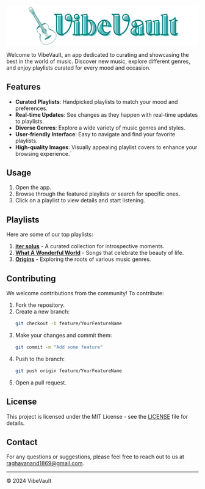 <!-- add an image -->
![SpotShare](/public/VibeVault.png)

Welcome to VibeVault, an app dedicated to curating and showcasing the best in the world of music. Discover new music, explore different genres, and enjoy playlists curated for every mood and occasion.

## Features

- **Curated Playlists**: Handpicked playlists to match your mood and preferences.
- **Real-time Updates**: See changes as they happen with real-time updates to playlists.
- **Diverse Genres**: Explore a wide variety of music genres and styles.
- **User-friendly Interface**: Easy to navigate and find your favorite playlists.
- **High-quality Images**: Visually appealing playlist covers to enhance your browsing experience.`

## Usage

1. Open the app.
2. Browse through the featured playlists or search for specific ones.
3. Click on a playlist to view details and start listening.

## Playlists

Here are some of our top playlists:

1. **[iter solus](https://open.spotify.com/playlist/6toHmtgYmEHTq6SUkHt4gp)** - A curated collection for introspective moments.
2. **[What A Wonderful World](https://open.spotify.com/playlist/1uARB6rXaS7fTtxShFwst6)** - Songs that celebrate the beauty of life.
7. **[Origins](https://open.spotify.com/playlist/5WaPsG5NYaqXOksTkp3iOu)** - Exploring the roots of various music genres.

## Contributing

We welcome contributions from the community! To contribute:

1. Fork the repository.
2. Create a new branch:
    ```bash
    git checkout -b feature/YourFeatureName
    ```
3. Make your changes and commit them:
    ```bash
    git commit -m "Add some feature"
    ```
4. Push to the branch:
    ```bash
    git push origin feature/YourFeatureName
    ```
5. Open a pull request.

## License

This project is licensed under the MIT License - see the [LICENSE](LICENSE) file for details.

## Contact

For any questions or suggestions, please feel free to reach out to us at [raghavanand1869@gmail.com](mailto:raghavanand1869@gmail.com).

---

© 2024 VibeVault

